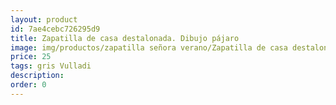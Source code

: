 ```yaml
---
layout: product
id: 7ae4cebc726295d9
title: Zapatilla de casa destalonada. Dibujo pájaro
image: img/productos/zapatilla señora verano/Zapatilla de casa destalonada. Dibujo pájaro=25=gris Vulladi.webp
price: 25
tags: gris Vulladi
description: 
order: 0
---
```

